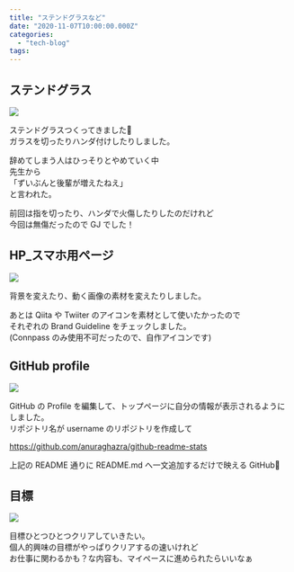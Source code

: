 ```yaml
---
title: "ステンドグラスなど"
date: "2020-11-07T10:00:00.000Z"
categories: 
  - "tech-blog"
tags: 
---
```


## ステンドグラス

![](/images/ステンドグラス.png)

ステンドグラスつくってきました🙌  
ガラスを切ったりハンダ付けしたりしました。

辞めてしまう人はひっそりとやめていく中  
先生から  
「ずいぶんと後輩が増えたねえ」  
と言われた。  

前回は指を切ったり、ハンダで火傷したりしたのだけれど  
今回は無傷だったので GJ でした！

## HP_スマホ用ページ

![](/images/スクリーンショット2020-11-08-22.52.37.png)

背景を変えたり、動く画像の素材を変えたりしました。

あとは Qiita や Twiiter のアイコンを素材として使いたかったので  
それぞれの Brand Guideline をチェックしました。  
(Connpass のみ使用不可だったので、自作アイコンです)

## GitHub profile

![](/images/スクリーンショット2020-11-08-22.53.14.png)

GitHub の Profile を編集して、トップページに自分の情報が表示されるようにしました。  
リポジトリ名が username のリポジトリを作成して  

https://github.com/anuraghazra/github-readme-stats

上記の README 通りに README.md へ一文追加するだけで映える GitHub🙌

## 目標

![](/images/スクリーンショット2020-11-08-22.50.56.png)

目標ひとつひとつクリアしていきたい。  
個人的興味の目標がやっぱりクリアするの速いけれど  
お仕事に関わるかも？な内容も、マイペースに進められたらいいなぁ
